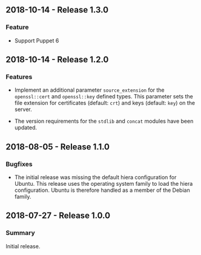 ## 2018-10-14 - Release 1.3.0

### Feature

- Support Puppet 6

## 2018-10-14 - Release 1.2.0

### Features

- Implement an additional parameter `source_extension` for the `openssl::cert` and `openssl::key` defined types. This parameter sets the file extension for certificates (default: `crt`) and keys (default: `key`) on the server.

- The version requirements for the `stdlib` and `concat` modules have been updated.

## 2018-08-05 - Release 1.1.0

### Bugfixes

- The initial release was missing the default hiera configuration for Ubuntu. This release uses the operating system family to load the hiera configuration. Ubuntu is therefore handled as a member of the Debian family.

## 2018-07-27 - Release 1.0.0

### Summary

Initial release.
